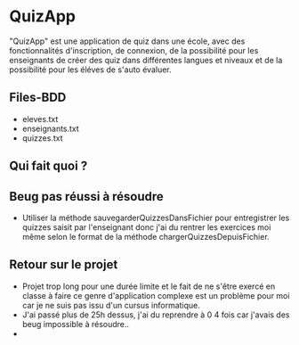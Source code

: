 # QuizApp
"QuizApp" est une application de quiz dans une école, avec des fonctionnalités d'inscription, de connexion, de la possibilité pour les enseignants de créer des quiz dans différentes langues et niveaux et de la possibilité pour les éléves de s'auto évaluer.

## Files-BDD
- eleves.txt 
- enseignants.txt
- quizzes.txt

## Qui fait quoi ?


## Beug pas réussi à résoudre
- Utiliser la méthode sauvegarderQuizzesDansFichier pour entregistrer les quizzes saisit par l'enseignant donc j'ai du rentrer les exercices moi même selon le format de la méthode chargerQuizzesDepuisFichier.


## Retour sur le projet
- Projet trop long pour une durée limite et le fait de ne s'être exercé en classe à faire ce genre d'application complexe est un problème pour moi car je ne suis pas issu d'un cursus informatique.
- J'ai passé plus de 25h dessus, j'ai du reprendre à 0 4 fois car j'avais des beug impossible à résoudre..
- 
